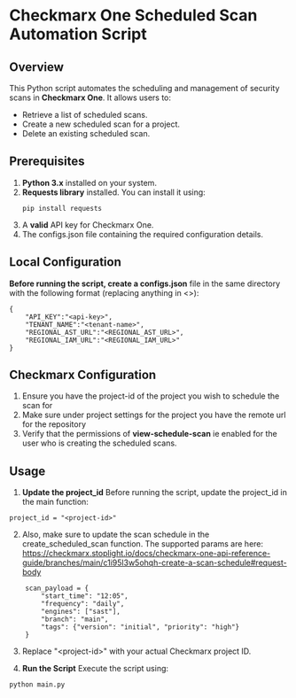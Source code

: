 # **Checkmarx One Scheduled Scan Automation Script**

## **Overview**
This Python script automates the scheduling and management of security scans in **Checkmarx One**. It allows users to:
- Retrieve a list of scheduled scans.
- Create a new scheduled scan for a project.
- Delete an existing scheduled scan.

## **Prerequisites**
1. **Python 3.x** installed on your system.
2. **Requests library** installed. You can install it using:
   ```
   pip install requests
   ```
3. A **valid** API key for Checkmarx One.
4. The configs.json file containing the required configuration details.
## Local Configuration
**Before running the script, create a configs.json** file in the same directory with the following format (replacing anything in <>):
```
{
    "API_KEY":"<api-key>",
    "TENANT_NAME":"<tenant-name>",
    "REGIONAL_AST_URL":"<REGIONAL_AST_URL>",
    "REGIONAL_IAM_URL":"<REGIONAL_IAM_URL>"
}
```
## Checkmarx Configuration
1. Ensure you have the project-id of the project you wish to schedule the scan for
2. Make sure under project settings for the project you have the remote url for the repository
3. Verify that the permissions of **view-schedule-scan** ie enabled for the user who is creating the scheduled scans.
## Usage
1. **Update the project_id**
Before running the script, update the project_id in the main function:
```
project_id = "<project-id>"
``` 
2. Also, make sure to update the scan schedule in the create_scheduled_scan function. The supported params are here: https://checkmarx.stoplight.io/docs/checkmarx-one-api-reference-guide/branches/main/c1i95l3w5ohqh-create-a-scan-schedule#request-body

```
    scan_payload = {
        "start_time": "12:05",
        "frequency": "daily",
        "engines": ["sast"],
        "branch": "main",
        "tags": {"version": "initial", "priority": "high"}
    }
```

3. Replace "\<project-id>" with your actual Checkmarx project ID.

2. **Run the Script**
Execute the script using: 

```python main.py```

